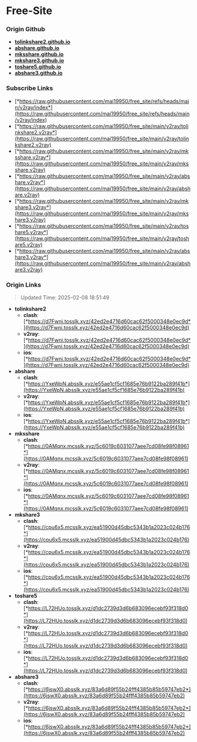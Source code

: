 # Free-Site

### Origin Github

- [**tolinkshare2.github.io**](https://github.com/tolinkshare2/tolinkshare2.github.io)
- [**abshare.github.io**](https://github.com/abshare/abshare.github.io)
- [**mksshare.github.io**](https://github.com/mksshare/mksshare.github.io)
- [**mkshare3.github.io**](https://github.com/mkshare3/mkshare3.github.io)
- [**toshare5.github.io**](https://github.com/toshare5/toshare5.github.io)
- [**abshare3.github.io**](https://github.com/abshare3/abshare3.github.io)

### Subscribe Links

- [*https://raw.githubusercontent.com/mai19950/free_site/refs/heads/main/v2ray/index*](https://raw.githubusercontent.com/mai19950/free_site/refs/heads/main/v2ray/index)
- [*https://raw.githubusercontent.com/mai19950/free_site/main/v2ray/tolinkshare2.v2ray*](https://raw.githubusercontent.com/mai19950/free_site/main/v2ray/tolinkshare2.v2ray)
- [*https://raw.githubusercontent.com/mai19950/free_site/main/v2ray/mksshare.v2ray*](https://raw.githubusercontent.com/mai19950/free_site/main/v2ray/mksshare.v2ray)
- [*https://raw.githubusercontent.com/mai19950/free_site/main/v2ray/abshare.v2ray*](https://raw.githubusercontent.com/mai19950/free_site/main/v2ray/abshare.v2ray)
- [*https://raw.githubusercontent.com/mai19950/free_site/main/v2ray/mkshare3.v2ray*](https://raw.githubusercontent.com/mai19950/free_site/main/v2ray/mkshare3.v2ray)
- [*https://raw.githubusercontent.com/mai19950/free_site/main/v2ray/toshare5.v2ray*](https://raw.githubusercontent.com/mai19950/free_site/main/v2ray/toshare5.v2ray)
- [*https://raw.githubusercontent.com/mai19950/free_site/main/v2ray/abshare3.v2ray*](https://raw.githubusercontent.com/mai19950/free_site/main/v2ray/abshare3.v2ray)

### Origin Links

> Updated Time: 2025-02-08 18:51:49

- **tolinkshare2**
  - **clash**: [*https://d7Fwni.tosslk.xyz/42ed2e4716d60cac62f5000348e0ec9d*](https://d7Fwni.tosslk.xyz/42ed2e4716d60cac62f5000348e0ec9d)
  - **v2ray**: [*https://d7Fwni.tosslk.xyz/42ed2e4716d60cac62f5000348e0ec9d*](https://d7Fwni.tosslk.xyz/42ed2e4716d60cac62f5000348e0ec9d)
  - **ios**: [*https://d7Fwni.tosslk.xyz/42ed2e4716d60cac62f5000348e0ec9d*](https://d7Fwni.tosslk.xyz/42ed2e4716d60cac62f5000348e0ec9d)
- **abshare**
  - **clash**: [*https://YxeWpN.absslk.xyz/e55ae1cf5cf1685e76b9122ba289f41b*](https://YxeWpN.absslk.xyz/e55ae1cf5cf1685e76b9122ba289f41b)
  - **v2ray**: [*https://YxeWpN.absslk.xyz/e55ae1cf5cf1685e76b9122ba289f41b*](https://YxeWpN.absslk.xyz/e55ae1cf5cf1685e76b9122ba289f41b)
  - **ios**: [*https://YxeWpN.absslk.xyz/e55ae1cf5cf1685e76b9122ba289f41b*](https://YxeWpN.absslk.xyz/e55ae1cf5cf1685e76b9122ba289f41b)
- **mksshare**
  - **clash**: [*https://0AMqnx.mcsslk.xyz/5c6019c6031077aee7cd08fe98f08961*](https://0AMqnx.mcsslk.xyz/5c6019c6031077aee7cd08fe98f08961)
  - **v2ray**: [*https://0AMqnx.mcsslk.xyz/5c6019c6031077aee7cd08fe98f08961*](https://0AMqnx.mcsslk.xyz/5c6019c6031077aee7cd08fe98f08961)
  - **ios**: [*https://0AMqnx.mcsslk.xyz/5c6019c6031077aee7cd08fe98f08961*](https://0AMqnx.mcsslk.xyz/5c6019c6031077aee7cd08fe98f08961)
- **mkshare3**
  - **clash**: [*https://cpu6x5.mcsslk.xyz/ea51900d45dbc5343b1a2023c024b176*](https://cpu6x5.mcsslk.xyz/ea51900d45dbc5343b1a2023c024b176)
  - **v2ray**: [*https://cpu6x5.mcsslk.xyz/ea51900d45dbc5343b1a2023c024b176*](https://cpu6x5.mcsslk.xyz/ea51900d45dbc5343b1a2023c024b176)
  - **ios**: [*https://cpu6x5.mcsslk.xyz/ea51900d45dbc5343b1a2023c024b176*](https://cpu6x5.mcsslk.xyz/ea51900d45dbc5343b1a2023c024b176)
- **toshare5**
  - **clash**: [*https://L72HUo.tosslk.xyz/d1dc2739d3d6b683096ecebf93f318d0*](https://L72HUo.tosslk.xyz/d1dc2739d3d6b683096ecebf93f318d0)
  - **v2ray**: [*https://L72HUo.tosslk.xyz/d1dc2739d3d6b683096ecebf93f318d0*](https://L72HUo.tosslk.xyz/d1dc2739d3d6b683096ecebf93f318d0)
  - **ios**: [*https://L72HUo.tosslk.xyz/d1dc2739d3d6b683096ecebf93f318d0*](https://L72HUo.tosslk.xyz/d1dc2739d3d6b683096ecebf93f318d0)
- **abshare3**
  - **clash**: [*https://6jswX0.absslk.xyz/83a6d89f55b24fff4385b85b59747eb2*](https://6jswX0.absslk.xyz/83a6d89f55b24fff4385b85b59747eb2)
  - **v2ray**: [*https://6jswX0.absslk.xyz/83a6d89f55b24fff4385b85b59747eb2*](https://6jswX0.absslk.xyz/83a6d89f55b24fff4385b85b59747eb2)
  - **ios**: [*https://6jswX0.absslk.xyz/83a6d89f55b24fff4385b85b59747eb2*](https://6jswX0.absslk.xyz/83a6d89f55b24fff4385b85b59747eb2)
